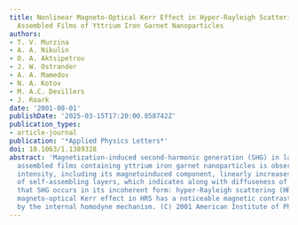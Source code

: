 ```yaml
---
title: Nonlinear Magneto-Optical Kerr Effect in Hyper-Rayleigh Scattering from Layer-by-Layer
  Assembled Films of Yttrium Iron Garnet Nanoparticles
authors:
- T. V. Murzina
- A. A. Nikulin
- O. A. Aktsipetrov
- J. W. Ostrander
- A. A. Mamedov
- N. A. Kotov
- M. A.C. Devillers
- J. Roark
date: '2001-08-01'
publishDate: '2025-03-15T17:20:00.858742Z'
publication_types:
- article-journal
publication: '*Applied Physics Letters*'
doi: 10.1063/1.1389328
abstract: 'Magnetization-induced second-harmonic generation (SHG) in layer-by-layer
  assembled films containing yttrium iron garnet nanoparticles is observed. The SHG
  intensity, including its magnetoinduced component, linearly increases with the number
  of self-assembling layers, which indicates along with diffuseness of the SHG radiation
  that SHG occurs in its incoherent form: hyper-Rayleigh scattering (HRS). The nonlinear
  magneto-optical Kerr effect in HRS has a noticeable magnetic contrast brought about
  by the internal homodyne mechanism. (C) 2001 American Institute of Physics.'
---
```

